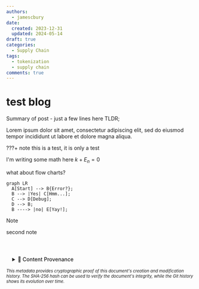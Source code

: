 ```yaml
---
authors:
  - jamescbury
date:
  created: 2023-12-31
  updated: 2024-05-14
draft: true
categories:
  - Supply Chain
tags:
  - tokenization
  - supply chain
comments: true
---
```



# test blog

Summary of post - just a few lines here TLDR;
<!-- more -->

Lorem ipsum dolor sit amet, consectetur adipiscing elit, sed do eiusmod
tempor incididunt ut labore et dolore magna aliqua.

???+ note
    this is a test, it is only a test

I'm writing some math here $k + E_n = 0$

what about flow charts?

``` mermaid
graph LR
  A[Start] --> B{Error?};
  B --> |Yes| C[Hmm...];
  C --> D[Debug];
  D --> B;
  B ----> |no| E[Yay!];
```

>[!Note]
>second note

<!-- BLOG_GIT_METADATA START -->

<div class="blog-git-metadata" style="margin-top: 2rem; padding-top: 1rem; border-top: 1px solid var(--md-default-fg-color--lightest);">
  <details style="background: var(--md-code-bg-color); padding: 0.5rem 1rem; border-radius: 0.2rem;">
    <summary style="cursor: pointer; font-weight: 500; color: var(--md-default-fg-color--light);">
      📝 Content Provenance
    </summary>
    <div style="margin-top: 1rem; font-size: 0.9em;">
      <p style="margin: 0.5rem 0;"><strong>Created:</strong> 2024-06-15</p>
      <p style="margin: 0.5rem 0;"><strong>Last Modified:</strong> 2025-09-19</p>
      <p style="margin: 0.5rem 0;"><strong>Total Revisions:</strong> 8</p>
      <p style="margin: 0.5rem 0;"><strong>File SHA-256:</strong> <code style="font-size: 0.85em;">0e923b473ef87e77...</code></p>
      
      <div style="margin-top: 1rem;">
        <p style="margin: 0.5rem 0; font-weight: 500;">Recent Changes:</p>
        <table style="width: 100%; font-size: 0.85em; margin-top: 0.5rem;">
          <thead>
            <tr style="border-bottom: 1px solid var(--md-default-fg-color--lightest);">
              <th style="text-align: left; padding: 0.25rem;">Date</th>
              <th style="text-align: left; padding: 0.25rem;">Author</th>
              <th style="text-align: left; padding: 0.25rem;">Change</th>
            </tr>
          </thead>
          <tbody>
            <tr>
              <td style="padding: 0.25rem;">2025-09-19</td>
              <td style="padding: 0.25rem;">James Canterbury</td>
              <td style="padding: 0.25rem;">Added the github "Content Provenance" onto each...</td>
            </tr>
            <tr>
              <td style="padding: 0.25rem;">2024-06-15</td>
              <td style="padding: 0.25rem;">James Canterbury</td>
              <td style="padding: 0.25rem;">fixed tags</td>
            </tr>
            <tr>
              <td style="padding: 0.25rem;">2024-06-15</td>
              <td style="padding: 0.25rem;">James Canterbury</td>
              <td style="padding: 0.25rem;">added a bunch of old blogs...</td>
            </tr>
          </tbody>
        </table>
      </div>
      
      <p style="margin-top: 1rem; margin-bottom: 0;">
        <a href="https://github.com/zeroth-tech/blogs/blob/d8b1cb6671276034987e8ed4c379922236f926e8/docs/posts/test_blog.md" target="_blank" style="color: var(--md-primary-fg-color); text-decoration: none;">
          View Full History on GitHub →
        </a>
      </p>
    </div>
  </details>
  
  <div style="margin-top: 0.5rem; font-size: 0.8em; color: var(--md-default-fg-color--lighter);">
    <p style="margin: 0;">
      <em>This metadata provides cryptographic proof of this document's creation and modification history. 
      The SHA-256 hash can be used to verify the document's integrity, while the Git history shows its evolution over time.</em>
    </p>
  </div>
</div>

<!-- BLOG_GIT_METADATA END -->

